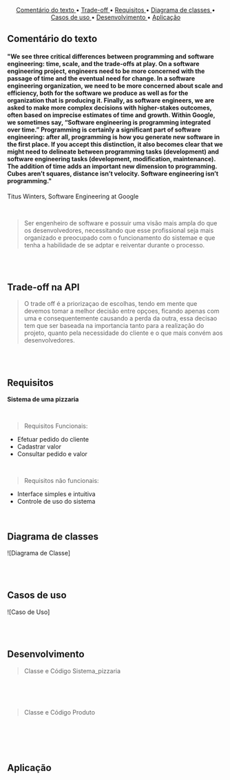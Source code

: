 <p align="center">
  <a href ="#comentário-do-texto">Comentário do texto </a>  • 
  <a href ="#trade-off-na-api">Trade-off </a>  • 
  <a href ="#requisitos">Requisitos </a>  • 
  <a href ="#diagrama-de-classes">Diagrama de classes </a>  •
  <a href ="#casos-de-uso">Casos de uso </a>  •
  <a href ="#desenvolvimento">Desenvolvimento </a>  •
  <a href ="#aplicação">Aplicação </a>

## Comentário do texto
#### "We see three critical differences between programming and software engineering: time, scale, and the trade-offs at play. On a software engineering project, engineers need to be more concerned with the passage of time and the eventual need for change. In a software engineering organization, we need to be more concerned about scale and efficiency, both for the software we produce as well as for the organization that is producing it. Finally, as software engineers, we are asked to make more complex decisions with higher-stakes outcomes, often based on imprecise estimates of time and growth. Within Google, we sometimes say, “Software engineering is programming integrated over time.” Programming is certainly a significant part of software engineering: after all, programming is how you generate new software in the first place. If you accept this distinction, it also becomes clear that we might need to delineate between programming tasks (development) and software engineering tasks (development, modification, maintenance). The addition of time adds an important new dimension to programming. Cubes aren’t squares, distance isn’t velocity. Software engineering isn’t programming."
Titus Winters, Software Engineering at Google

<br>

>Ser engenheiro de software e possuir uma visão mais ampla do que os desenvolvedores, necessitando que esse profissional seja mais organizado e preocupado com o funcionamento do sistemae e que tenha a habilidade de se adptar e reiventar durante o processo.

<br><br>

## Trade-off na API

>O trade off é a priorizaçao de escolhas, tendo em mente que devemos tomar a melhor decisão entre opçoes, ficando apenas com uma e consequentemente causando a perda da outra, essa decisao tem que ser baseada na importancia tanto para a realização do projeto, quanto pela necessidade do cliente e o que mais convém aos desenvolvedores. 

<br><br>

## Requisitos
**Sistema de uma pizzaria**

<br>

>Requisitos Funcionais:
- Efetuar pedido do cliente
- Cadastrar valor
- Consultar pedido e valor
<br>

>Requisitos não funcionais:
- Interface simples e intuitiva
- Controle de uso do sistema

<br>

## Diagrama de classes
![Diagrama de Classe]

<br><br>

## Casos de uso
![Caso de Uso]

<br><br>

## Desenvolvimento
>Classe e Código Sistema_pizzaria 
<br>

<br>


<br>

>Classe e Código Produto

<br>



<br><br>

## Aplicação

